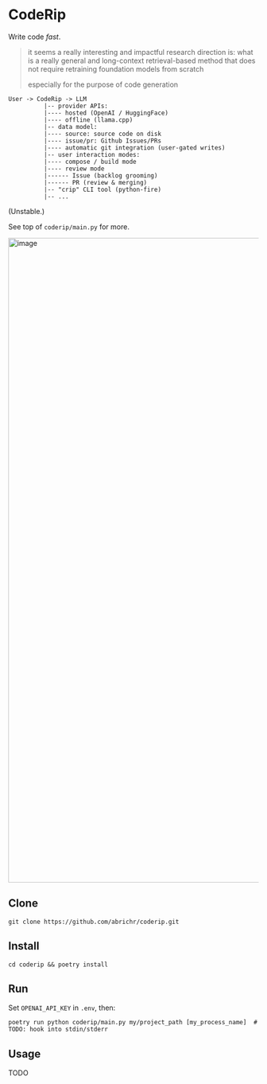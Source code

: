 # CodeRip

Write code *fast*.

> it seems a really interesting and impactful research direction is: what is a really general and long-context retrieval-based method that does not require retraining foundation models from scratch
> 
> especially for the purpose of code generation

```
User -> CodeRip -> LLM
          |-- provider APIs:
          |---- hosted (OpenAI / HuggingFace)
          |---- offline (llama.cpp)
          |-- data model:
          |---- source: source code on disk
          |---- issue/pr: Github Issues/PRs
          |---- automatic git integration (user-gated writes)
          |-- user interaction modes:
          |---- compose / build mode
          |---- review mode
          |------ Issue (backlog grooming)
          |------ PR (review & merging)
          |-- "crip" CLI tool (python-fire)
          |-- ...
```

(Unstable.)

See top of `coderip/main.py` for more.

<img width="1296" alt="image" src="https://github.com/abrichr/coderip/assets/774615/3d5114fe-884b-45ef-ae1b-fe96297b669c">


## Clone

```
git clone https://github.com/abrichr/coderip.git
```


## Install

```
cd coderip && poetry install
```

## Run

Set `OPENAI_API_KEY` in `.env`, then:

```
poetry run python coderip/main.py my/project_path [my_process_name]  # TODO: hook into stdin/stderr
```

## Usage

TODO
